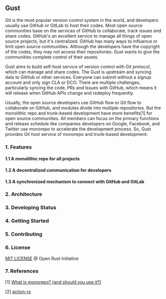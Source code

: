 ## Gust

Git is the most popular version control system in the world, and developers usually use GitHub or GitLab to host their codes. Most open source communities base on the services of GitHub to collaborate, track issues and share codes. GitHub's an excellent service to manage all things of open source projects, but it's centralized. GitHub has many ways to influence or limit open source communities. Although the developers have the copyright of the codes, they may not access their repositories. Gust wants to give the communities complete control of their assets.

Gust aims to build self-host service of version control with Git protocol, which can manage and share codes. The Gust is upstream and syncing data to GitHub or other services. Everyone can submit without a signup account and only sign CLA or DCO. There are multiple challenges, particularly syncing the code, PRs and Issues with GitHub, which means it will release when GitHub APIs change and redeploy frequently.

Usually, the open source developers use GitHub flow or Git flow to collaborate on GitHub, and modules divide into multiple repositories. But the monolithic repo and trunk-based development have more benefits[1] for open source communities. All members can focus on the primary functions and release schedule like companies developers on Google, Facebook, and Twitter use monorepo to accelerate the development process. So, Gust provides Git host service of monorepo and trunk-based development.

### 1. Features

#### 1.1 A monolithic repo for all projects

#### 1.2 A decentralized communication for developers

#### 1.3 A synchronized mechanism to connect with GitHub and GitLab

### 2. Architecture

### 3. Developing Status

### 4. Getting Started

### 5. Contributing

### 6. License

[MIT LICENSE](LICENSE) @ Open Rust Initiative

### 7. References

[1] [What is monorepo? (and should you use it?)](https://semaphoreci.com/blog/what-is-monorepo)

[2] [action-rs](https://actions-rs.github.io)
